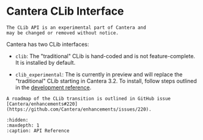# Cantera CLib Interface

```{warning}
The CLib API is an experimental part of Cantera and
may be changed or removed without notice.
```

Cantera has two CLib interfaces:

- `clib`: The "traditional" CLib is hand-coded and is not feature-complete. It is
  installed by default.

- `clib_experimental`: The [](../develop/clib-extensions) is currently in preview and
  will replace the "traditional" CLib starting in Cantera 3.2.
  To install, follow steps outlined in the
  [development reference](sec-sourcegen-clib-install).

```{note}
A roadmap of the CLib transition is outlined in GitHub issue
[Cantera/enhancements#220](https://github.com/Cantera/enhancements/issues/220).
```

```{toctree}
:hidden:
:maxdepth: 1
:caption: API Reference

```
